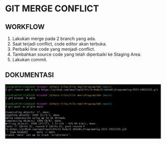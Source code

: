 # GIT MERGE CONFLICT

## WORKFLOW

1. Lakukan merge pada 2 branch yang ada.
2. Saat terjadi conflict, code editor akan terbuka.
3. Perbaiki line code yang menjadi conflict.
4. Tambahkan source code yang telah diperbaiki ke Staging Area.
5. Lakukan commit.

## DOKUMENTASI

![](/Dokumentasi/Video7.jpg)

